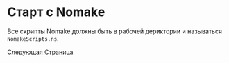 # Старт с Nomake

Все скрипты Nomake должны быть в рабочей дериктории и называться `NomakeScripts.ns`.

[Следующая Страница](comments.md)